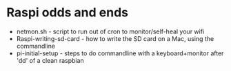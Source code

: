 # Raspi odds and ends

* netmon.sh - script to run out of cron to monitor/self-heal your wifi
* Raspi-writing-sd-card - how to write the SD card on a Mac, using the commandline
* pi-initial-setup - steps to do commandline with a keyboard+monitor after 'dd' of a clean raspbian

